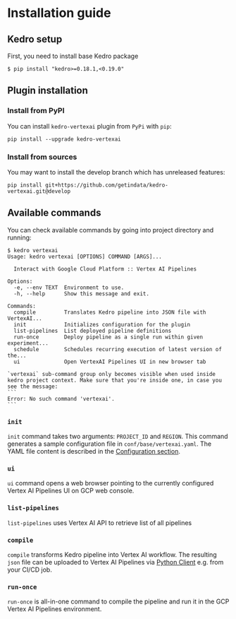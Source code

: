 # Installation guide

## Kedro setup

First, you need to install base Kedro package

```console
$ pip install "kedro>=0.18.1,<0.19.0"
```

## Plugin installation

### Install from PyPI

You can install ``kedro-vertexai`` plugin from ``PyPi`` with `pip`:

```console
pip install --upgrade kedro-vertexai
```

### Install from sources

You may want to install the develop branch which has unreleased features:

```console
pip install git+https://github.com/getindata/kedro-vertexai.git@develop
```

## Available commands

You can check available commands by going into project directory and running:

```console
$ kedro vertexai
Usage: kedro vertexai [OPTIONS] COMMAND [ARGS]...

  Interact with Google Cloud Platform :: Vertex AI Pipelines

Options:
  -e, --env TEXT  Environment to use.
  -h, --help      Show this message and exit.

Commands:
  compile         Translates Kedro pipeline into JSON file with VertexAI...
  init            Initializes configuration for the plugin
  list-pipelines  List deployed pipeline definitions
  run-once        Deploy pipeline as a single run within given experiment...
  schedule        Schedules recurring execution of latest version of the...
  ui              Open VertexAI Pipelines UI in new browser tab
```

````{warning}
`vertexai` sub-command group only becomes visible when used inside kedro project context. Make sure that you're inside one, in case you see the message:
```
Error: No such command 'vertexai'.
```
````

### `init`

`init` command takes two arguments: `PROJECT_ID` and `REGION`. This command generates a sample
configuration file in `conf/base/vertexai.yaml`. The YAML file content is described in the 
[Configuration section](../02_installation/02_configuration.md).

### `ui`

`ui` command opens a web browser pointing to the currently configured Vertex AI Pipelines UI on GCP web console.

### `list-pipelines`

`list-pipelines` uses Vertex AI API to retrieve list of all pipelines

### `compile`

`compile` transforms Kedro pipeline into Vertex AI workflow. The
resulting `json` file can be uploaded to Vertex AI Pipelines via [Python Client](https://cloud.google.com/vertex-ai/docs/pipelines/build-pipeline#submit_your_pipeline_run) e.g. from your CI/CD job.

### `run-once`

`run-once` is all-in-one command to compile the pipeline and run it in the GCP Vertex AI Pipelines environment.
